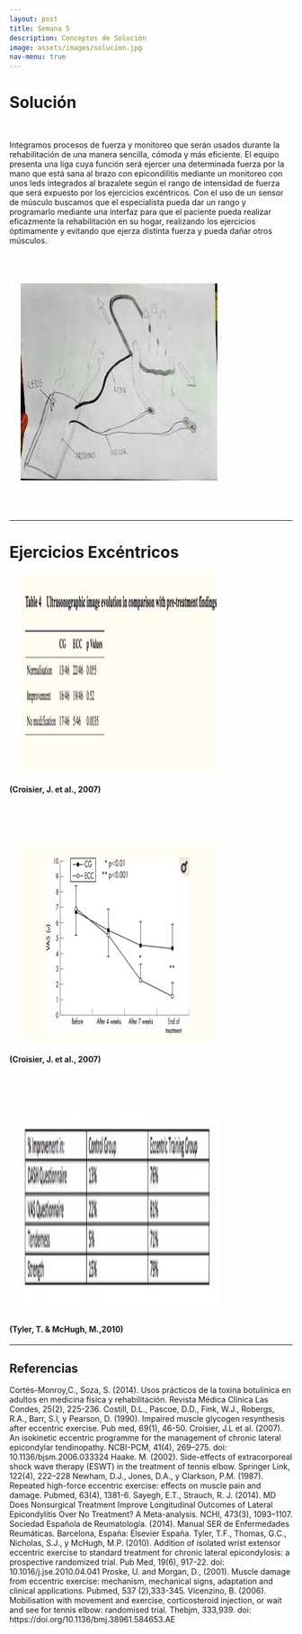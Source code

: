 ```yaml
---
layout: post
title: Semana 5
description: Conceptos de Solución
image: assets/images/solucion.jpg
nav-menu: true
---
```

<h1>Solución</h1><br>
<p>Integramos procesos de fuerza y monitoreo que serán usados durante la rehabilitación de una manera sencilla, cómoda y más eficiente. El equipo presenta una liga cuya función será ejercer una determinada fuerza por la mano que está sana al brazo con epicondilitis mediante un monitoreo con unos leds integrados al brazalete según el rango de intensidad de fuerza que será expuesto por los ejercicios excéntricos. Con el uso de un sensor de músculo buscamos que el especialista pueda dar un rango y programarlo mediante una interfaz para que el paciente pueda realizar eficazmente la rehabilitación en su hogar,  realizando los ejercicios óptimamente y evitando que ejerza distinta fuerza y pueda dañar otros músculos.</p><br><br>
<span class="image fit"><img src="assets/images/prop.jpg" alt="" height="350" width="350" hspace="20" vspace="20"/></span>
<br><br><br>
<hr>
<h1>Ejercicios Excéntricos</h1>
<span class="image fit"><img src="assets/images/prop1.jpg" alt="" height="350" width="350" hspace="20" vspace="2"/></span>
<h4>(Croisier, J. et al., 2007)</h4>
<br><br><br><br>
<span class="image fit"><img src="assets/images/prop2.jpg" alt="" height="350" width="350" hspace="20" vspace="2"/></span>
<h4>(Croisier, J. et al., 2007)</h4>
<br><br><br><br>
<span class="image fit"><img src="assets/images/prop3.jpg" alt="" height="350" width="350" hspace="20" vspace="2"/></span>
<h4>(Tyler, T. & McHugh, M.,2010)</h4>

<hr>
<h2>Referencias</h2>
<p>Cortés-Monroy,C., Soza, S. (2014). Usos prácticos de la toxina botulínica en adultos en medicina física y rehabilitación. Revista Médica Clínica Las Condes, 25(2), 225-236.
Costill, D.L., Pascoe, D.D., Fink, W.J., Robergs, R.A., Barr, S.I, y Pearson, D. (1990). Impaired muscle glycogen resynthesis after eccentric exercise. Pub med, 69(1), 46-50.
Croisier, J.L et al. (2007). An isokinetic eccentric programme for the management of chronic lateral epicondylar tendinopathy. NCBI-PCM, 41(4), 269–275.  doi:  10.1136/bjsm.2006.033324
Haake. M. (2002). Side-effects of extracorporeal shock wave therapy (ESWT) in the treatment of tennis elbow. Springer Link, 122(4), 222–228
Newham, D.J., Jones, D.A., y Clarkson, P.M. (1987). Repeated high-force eccentric exercise: effects on muscle pain and damage. Pubmed, 63(4), 1381-6.
Sayegh, E.T., Strauch, R. J. (2014). MD Does Nonsurgical Treatment Improve Longitudinal Outcomes of Lateral Epicondylitis Over No Treatment? A Meta-analysis. NCHI, 473(3), 1093–1107.
Sociedad Española de Reumatología. (2014). Manual SER de Enfermedades Reumáticas. Barcelona, España: Elsevier España.
Tyler, T.F., Thomas, G.C., Nicholas, S.J., y McHugh, M.P. (2010). Addition of isolated wrist extensor eccentric exercise to standard treatment for chronic lateral epicondylosis: a prospective randomized trial. Pub Med, 19(6), 917-22.  doi: 10.1016/j.jse.2010.04.041
Proske, U. and Morgan, D., (2001). Muscle damage from eccentric exercise: mechanism, mechanical signs, adaptation and clinical applications. Pubmed, 537 (2),333-345.
Vicenzino, B. (2006). Mobilisation with movement and exercise, corticosteroid injection, or wait and see for tennis elbow: randomised trial. Thebjm, 333,939. doi: https://doi.org/10.1136/bmj.38961.584653.AE

</p>

